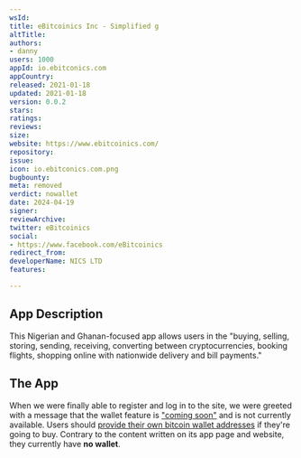 ```yaml
---
wsId: 
title: eBitcoinics Inc - Simplified g
altTitle: 
authors:
- danny
users: 1000
appId: io.ebitconics.com
appCountry: 
released: 2021-01-18
updated: 2021-01-18
version: 0.0.2
stars: 
ratings: 
reviews: 
size: 
website: https://www.ebitcoinics.com/
repository: 
issue: 
icon: io.ebitconics.com.png
bugbounty: 
meta: removed
verdict: nowallet
date: 2024-04-19
signer: 
reviewArchive: 
twitter: eBitcoinics
social:
- https://www.facebook.com/eBitcoinics
redirect_from: 
developerName: NICS LTD
features: 

---
```


## App Description

This Nigerian and Ghanan-focused app allows users in the "buying, selling, storing, sending, receiving, converting between cryptocurrencies, booking flights, shopping online with nationwide delivery and bill payments."

## The App

When we were finally able to register and log in to the site, we were greeted with a message that the wallet feature is ["coming soon"](https://twitter.com/BitcoinWalletz/status/1460159363566346241) and is not currently available. Users should [provide their own bitcoin wallet addresses](https://twitter.com/BitcoinWalletz/status/1460158731660922885/photo/1) if they're going to buy. Contrary to the content written on its app page and website, they currently have **no wallet**.

